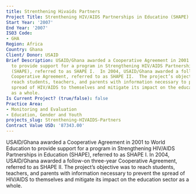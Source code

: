 ```yaml
---
title: Strenthening Hivaids Partners
Project Title: Strenthening HIV/AIDS Partnerships in Educatino (SHAPE) I and II Evaluation
Start Year: '2007'
End Year: '2007'
ISO3 Code:
- GHA
Region: Africa
Country: Ghana
Client/ Donor: USAID
Brief Description: USAID/Ghana awarded a Cooperative Agreement in 2001 to World Education
  to provide support for a program in Strengthening HIV/AIDS Partnerships in Education
  (SHAPE), referred to as SHAPE I.  In 2004, USAID/Ghana awarded a follow-on three-year
  Cooperative Agreement, referred to as SHAPE II.  The project’s objective was to
  reach students, teachers, and parents with information necessary to prevent the
  spread of HIV/AIDS to themselves and mitigate its impact on the education sector
  as a whole.
Is Current Project? (true/false): false
Practice Area:
- Monitoring and Evaluation
- Education, Gender and Youth
projects_slug: Strenthening-HIVAIDS-Partners
Contract Value USD: '87343.00'
---
```


USAID/Ghana awarded a Cooperative Agreement in 2001 to World Education to provide support for a program in Strengthening HIV/AIDS Partnerships in Education (SHAPE), referred to as SHAPE I.  In 2004, USAID/Ghana awarded a follow-on three-year Cooperative Agreement, referred to as SHAPE II.  The project’s objective was to reach students, teachers, and parents with information necessary to prevent the spread of HIV/AIDS to themselves and mitigate its impact on the education sector as a whole.